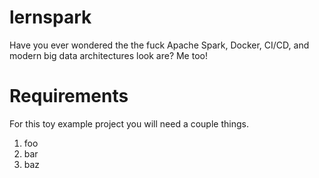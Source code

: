# lernspark
Have you ever wondered the the fuck Apache Spark, Docker, CI/CD, and modern big data architectures look are? Me too!

# Requirements
For this toy example project you will need a couple things.

1. foo
2. bar
3. baz
